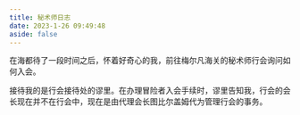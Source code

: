 ```yaml
---
title: 秘术师日志
date: 2023-1-26 09:49:48
aside: false
---
```


在海都待了一段时间之后，怀着好奇心的我，前往梅尔凡海关的秘术师行会询问如何入会。

接待我的是行会接待处的谬里。在办理冒险者入会手续时，谬里告知我，行会的会长现在并不在行会中，现在是由代理会长图比尔盖姆代为管理行会的事务。

